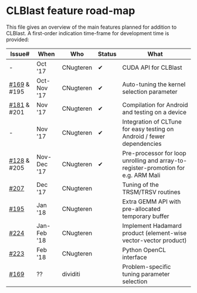 CLBlast feature road-map
================

This file gives an overview of the main features planned for addition to CLBlast. A first-order indication time-frame for development time is provided:

| Issue#                                                         | When        | Who       | Status | What          |
| ---------------------------------------------------------------|-------------|-----------|--------|---------------|
| -                                                              | Oct '17     | CNugteren | ✔      | CUDA API for CLBlast |
| [#169](https://github.com/CNugteren/CLBlast/issues/169) & #195 | Oct-Nov '17 | CNugteren | ✔      | Auto-tuning the kernel selection parameter |
| [#181](https://github.com/CNugteren/CLBlast/issues/181) & #201 | Nov '17     | CNugteren | ✔      | Compilation for Android and testing on a device |
| -                                                              | Nov '17     | CNugteren | ✔      | Integration of CLTune for easy testing on Android / fewer dependencies |
| [#128](https://github.com/CNugteren/CLBlast/issues/128) & #205 | Nov-Dec '17 | CNugteren | ✔      | Pre-processor for loop unrolling and array-to-register-promotion for e.g. ARM Mali |
| [#207](https://github.com/CNugteren/CLBlast/issues/207)        | Dec '17     | CNugteren |        | Tuning of the TRSM/TRSV routines |
| [#195](https://github.com/CNugteren/CLBlast/issues/195)        | Jan '18     | CNugteren |        | Extra GEMM API with pre-allocated temporary buffer |
| [#224](https://github.com/CNugteren/CLBlast/issues/224)        | Jan-Feb '18 | CNugteren |        | Implement Hadamard product (element-wise vector-vector product) |
| [#223](https://github.com/CNugteren/CLBlast/issues/223)        | Feb '18     | CNugteren |        | Python OpenCL interface |
| [#169](https://github.com/CNugteren/CLBlast/issues/169)        | ??          | dividiti  |        | Problem-specific tuning parameter selection |
